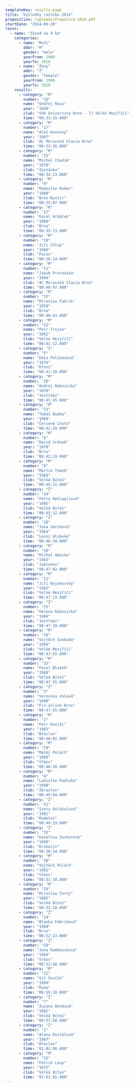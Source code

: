 ```yaml
---
templateKey: results-page
title: "Výsledky ročníku 2014"
proposition: /uploads/Propozice-2014.pdf
startDate: "2014-09-20"
races:
  - name: "Závod na 9 km"
    categories:
      - name: "Muži"
        abbr: "M"
        gender: "male"
        yearFrom: 1900
        yearTo: 2010
      - name: "Ženy"
        abbr: "Ž"
        gender: "female"
        yearFrom: 1900
        yearTo: 2010
    results:
      - category: "M"
        number: "16"
        name: "Ondřej Rosa"
        year: "1988"
        club: "VSK Univerzita Brno - TJ Velké Meziříčí"
        time: "00:33:15.000"
      - category: "M"
        number: "17"
        name: "Aleš Konečný"
        year: "1997"
        club: "AC Moravská Slavia Brno"
        time: "00:33:26.000"
      - category: "M"
        number: "23"
        name: "Michal Chadim"
        year: "1978"
        club: "Zastávka"
        time: "00:34:23.000"
      - category: "M"
        number: "9"
        name: "Radoslav Hudec"
        year: "1980"
        club: "Brno-Bystrc"
        time: "00:35:07.000"
      - category: "M"
        number: "27"
        name: "Karel Hrbáček"
        year: "1968"
        club: "Brno"
        time: "00:35:13.000"
      - category: "M"
        number: "19"
        name: "Jiří Chlup"
        year: "1986"
        club: "Pucov"
        time: "00:36:14.000"
      - category: "M"
        number: "11"
        name: "Jakub Procházka"
        year: "1994"
        club: "AC Moravská Slavia Brno"
        time: "00:40:07.000"
      - category: "M"
        number: "15"
        name: "Miroslav Fabrik"
        year: "1959"
        club: "Brno"
        time: "00:40:43.000"
      - category: "M"
        number: "22"
        name: "Petr Trojan"
        year: "1982"
        club: "Velké Meziříčí"
        time: "00:41:12.000"
      - category: "Ž"
        number: "5"
        name: "Dáša Pelikánová"
        year: "1976"
        club: "Křoví"
        time: "00:41:20.000"
      - category: "M"
        number: "26"
        name: "Andrej Rakovický"
        year: "1976"
        club: "Jestřabí"
        time: "00:41:45.000"
      - category: "M"
        number: "13"
        name: "Tomáš Bumba"
        year: "1989"
        club: "Červené Lhota"
        time: "00:42:28.000"
      - category: "M"
        number: "6"
        name: "David Vránek"
        year: "1978"
        club: "Brno"
        time: "00:42:29.000"
      - category: "M"
        number: "8"
        name: "Martin Tomek"
        year: "1989"
        club: "Velká Bíteš"
        time: "00:45:31.000"
      - category: "Ž"
        number: "34"
        name: "Petra Neklapilová"
        year: "1995"
        club: "Velká Bíteš"
        time: "00:45:32.000"
      - category: "Ž"
        number: "18"
        name: "Jana Smrčková"
        year: "1964"
        club: "Lesní Hluboké"
        time: "00:46:34.000"
      - category: "M"
        number: "20"
        name: "Michal Abeska"
        year: "1983"
        club: "Jabloňov"
        time: "00:47:02.000"
      - category: "M"
        number: "21"
        name: "Jiří Bojanovský"
        year: "1983"
        club: "Velké Meziříčí"
        time: "00:47:23.000"
      - category: "Ž"
        number: "25"
        name: "Helena Rakovická"
        year: "1984"
        club: "Jestřabí"
        time: "00:47:39.000"
      - category: "M"
        number: "10"
        name: "Vojtěch Svoboda"
        year: "1994"
        club: "Velké Meziříčí"
        time: "00:47:55.000"
      - category: "M"
        number: "33"
        name: "Pavel Blažek"
        year: "1988"
        club: "Velká Bíteš"
        time: "00:47:55.000"
      - category: "Ž"
        number: "3"
        name: "Veronika Volavá"
        year: "1990"
        club: "Fit-online Brno"
        time: "00:47:55.000"
      - category: "M"
        number: "2"
        name: "Petr Dostál"
        year: "1983"
        club: "Břeclav"
        time: "00:48:02.000"
      - category: "M"
        number: "29"
        name: "Matěj Polách"
        year: "1989"
        club: "Vlkov"
        time: "00:48:58.000"
      - category: "M"
        number: "4"
        name: "Ladislav Podlaha"
        year: "1990"
        club: "Zbraslav"
        time: "00:49:04.000"
      - category: "Ž"
        number: "31"
        name: "Iveta Doležalová"
        year: "1981"
        club: "Radešín"
        time: "00:49:19.000"
      - category: "Ž"
        number: "35"
        name: "Kateřina Sochorová"
        year: "1990"
        club: "Krokočín"
        time: "00:50:34.000"
      - category: "M"
        number: "30"
        name: "Vojtěch Polách"
        year: "1992"
        club: "Vlkov"
        time: "00:51:10.000"
      - category: "M"
        number: "24"
        name: "Miroslav Černý"
        year: "1985"
        club: "Velká Bíteš"
        time: "00:51:18.000"
      - category: "Ž"
        number: "14"
        name: "Blanka Fabriková"
        year: "1960"
        club: "Brno"
        time: "00:52:23.000"
      - category: "Ž"
        number: "28"
        name: "Jana Rambousková"
        year: "1994"
        club: "Vlkov"
        time: "00:52:48.000"
      - category: "M"
        number: "12"
        name: "Vít Ševčík"
        year: "1999"
        club: "Ruda"
        time: "00:55:18.000"
      - category: "Ž"
        number: "7"
        name: "Zuzana Bendová"
        year: "1982"
        club: "Velká Bíteš"
        time: "00:57:50.000"
      - category: "Ž"
        number: "1"
        name: "Alena Dostálová"
        year: "1987"
        club: "Břeclav"
        time: "01:01:00.000"
      - category: "M"
        number: "32"
        name: "Patrik Loup"
        year: "1975"
        club: "Velká Bíteš"
        time: "01:01:01.000"
---
```

